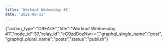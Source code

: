 ```yaml
---
title: 'Workout Wednesday #1'
date: '2021-06-11'
---
```


{"action_type":"CREATE","title":"Workout Wednesday #1","node_id":37,"relay_id":"cG9zdDozNw==","graphql_single_name":"post","graphql_plural_name":"posts","status":"publish"}
